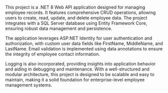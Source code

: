 This project is a .NET 8 Web API application designed for managing employee records. It features comprehensive CRUD operations, allowing users to create, read, update, and delete employee data. The project integrates with a SQL Server database using Entity Framework Core, ensuring robust data management and persistence.

The application leverages ASP.NET Identity for user authentication and authorization, with custom user data fields like FirstName, MiddleName, and LastName. Email validation is implemented using data annotations to ensure the integrity of employee contact information.

Logging is also incorporated, providing insights into application behavior and aiding in debugging and maintenance. With a well-structured and modular architecture, this project is designed to be scalable and easy to maintain, making it a solid foundation for enterprise-level employee management systems.
